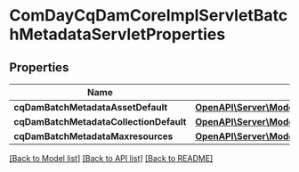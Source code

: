 # ComDayCqDamCoreImplServletBatchMetadataServletProperties

## Properties
Name | Type | Description | Notes
------------ | ------------- | ------------- | -------------
**cqDamBatchMetadataAssetDefault** | [**OpenAPI\Server\Model\ConfigNodePropertyArray**](ConfigNodePropertyArray.md) |  | [optional] 
**cqDamBatchMetadataCollectionDefault** | [**OpenAPI\Server\Model\ConfigNodePropertyArray**](ConfigNodePropertyArray.md) |  | [optional] 
**cqDamBatchMetadataMaxresources** | [**OpenAPI\Server\Model\ConfigNodePropertyInteger**](ConfigNodePropertyInteger.md) |  | [optional] 

[[Back to Model list]](../README.md#documentation-for-models) [[Back to API list]](../README.md#documentation-for-api-endpoints) [[Back to README]](../README.md)



